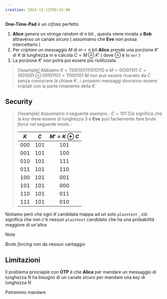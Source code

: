 ```yaml
---
creation: 2024-11-12T09:34:00
---
```

**One-Time-Pad** è un *cifraio* perfetto 
1. **Alice** genera un stringa *random* di $n$ bit , questa viene inviata a **Bob** attraverso un canale sicuro ( assumiamo che **Eve** non possa intercettarlo )
2. Per *criptare* un messaggio $M$ di $m<n$ bit **Alice** prende una porzione $K'$ di $K$ di lunghezza $m$ e calcola $C = M \oplus K'$ ( dove $\oplus$ è lo `xor` )
3. La porzione $K'$ non potrà poi essere più riutilizzata

>[!example] 
>Abbiamo $K=1100100111010110$ e $M=00101101$
>$C=1001001 \oplus 00101101 = 11100101$
>$M$ non può essere ricavato da $C$ senza conoscere la chiave $K$ , i prossimi messaggi dovranno essere criptati con la parte rimanente della $K$
## Security

>[!example] 
>Assumiamo il seguente esempio : 
>$C=101$
>Ciò significa che la *key* deve essere di lunghezza $3$ e **Eve** può facilemente fare *brute force* nel seguente modo : 
>
>| $K$ | $C$ | $M' = K \oplus C$ |
>| :-: | :-: | :---------------: |
>| 000 | 101 |        101        |
>| 001 | 101 |        100        |
>| 010 | 101 |        111        |
>| 011 | 101 |        110        |
>| 100 | 101 |        001        |
>| 101 | 101 |        000        |
>| 110 | 101 |        011        |
>| 111 | 101 |        010        |
>

Notiamo però che ogni $K$ candidata mappa ad un solo `plaintext`  , ciò significa che non c'è nessun `plaintext` candidato che ha una probabilità maggiore di un'altra

>[!note] 
>*Brute forcing* non da nessun vantaggio

## Limitazioni

Il problema princiaple con **OTP** è che **Alice** per mandare un messaggio di lunghezza $N$ ha bisogno di un canale sicuro per mandare una *key* di lunghezza $N$ 

Potremmo mandare 